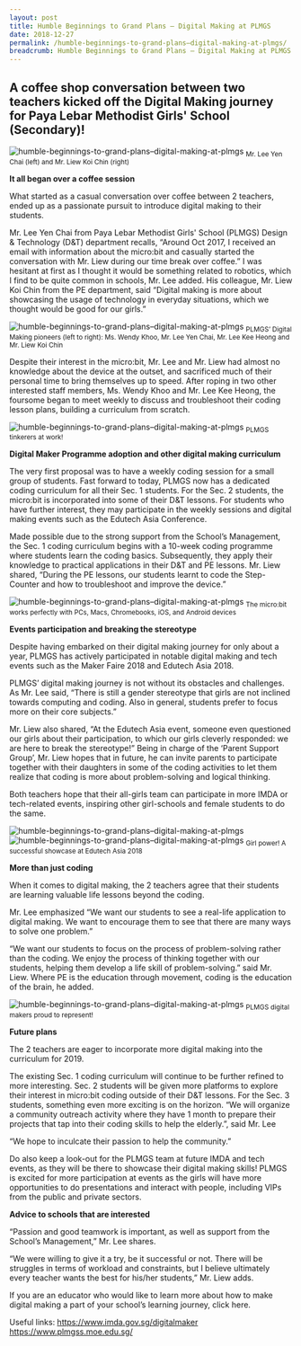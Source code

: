 ```yaml
---
layout: post
title: Humble Beginnings to Grand Plans – Digital Making at PLMGS
date: 2018-12-27
permalink: /humble-beginnings-to-grand-plans–digital-making-at-plmgs/
breadcrumb: Humble Beginnings to Grand Plans – Digital Making at PLMGS
---
```


## A coffee shop conversation between two teachers kicked off the Digital Making journey for Paya Lebar Methodist Girls' School (Secondary)!

![humble-beginnings-to-grand-plans–digital-making-at-plmgs](/images/stories/features/humble-beginnings-to-grand-plans–digital-making-at-plmgs/humble-beginnings-to-grand-plans–digital-making-at-plmgs1.jpg)
<sub>Mr. Lee Yen Chai (left) and Mr. Liew Koi Chin (right)</sub>

**It all began over a coffee session**

What started as a casual conversation over coffee between 2 teachers, ended up as a passionate pursuit to introduce digital making to their students.

Mr. Lee Yen Chai from Paya Lebar Methodist Girls' School (PLMGS) Design & Technology (D&T) department recalls, “Around Oct 2017, I received an email with information about the micro:bit and casually started the conversation with Mr. Liew during our time break over coffee.” I was hesitant at first as I thought it would be something related to robotics, which I find to be quite common in schools, Mr. Lee added. His colleague, Mr. Liew Koi Chin from the PE department, said “Digital making is more about showcasing the usage of technology in everyday situations, which we thought would be good for our girls.”

![humble-beginnings-to-grand-plans–digital-making-at-plmgs](/images/stories/features/humble-beginnings-to-grand-plans–digital-making-at-plmgs/humble-beginnings-to-grand-plans–digital-making-at-plmgs2.jpg)
<sub>PLMGS’ Digital Making pioneers (left to right): Ms. Wendy Khoo, Mr. Lee Yen Chai, Mr. Lee Kee Heong and Mr. Liew Koi Chin</sub>

Despite their interest in the micro:bit, Mr. Lee and Mr. Liew had almost no knowledge about the device at the outset, and sacrificed much of their personal time to bring themselves up to speed. After roping in two other interested staff members, Ms. Wendy Khoo and Mr. Lee Kee Heong, the foursome began to meet weekly to discuss and troubleshoot their coding lesson plans, building a curriculum from scratch.

![humble-beginnings-to-grand-plans–digital-making-at-plmgs](/images/stories/features/humble-beginnings-to-grand-plans–digital-making-at-plmgs/humble-beginnings-to-grand-plans–digital-making-at-plmgs3.jpg)
<sub>PLMGS tinkerers at work!</sub>

**Digital Maker Programme adoption and other digital making curriculum**


The very first proposal was to have a weekly coding session for a small group of students. Fast forward to today, PLMGS now has a dedicated coding curriculum for all their Sec. 1 students. For the Sec. 2 students, the micro:bit is incorporated into some of their D&T lessons. For students who have further interest, they may participate in the weekly sessions and digital making events such as the Edutech Asia Conference.

Made possible due to the strong support from the School’s Management, the Sec. 1 coding curriculum begins with a 10-week coding programme where students learn the coding basics. Subsequently, they apply their knowledge to practical applications in their D&T and PE lessons. Mr. Liew shared, “During the PE lessons, our students learnt to code the Step-Counter and how to troubleshoot and improve the device.”

![humble-beginnings-to-grand-plans–digital-making-at-plmgs](/images/stories/features/humble-beginnings-to-grand-plans–digital-making-at-plmgs/humble-beginnings-to-grand-plans–digital-making-at-plmgs4.jpg)
<sub>The micro:bit  works perfectly with PCs, Macs, Chromebooks, iOS, and Android devices</sub>

**Events participation and breaking the stereotype**


Despite having embarked on their digital making journey for only about a year, PLMGS has actively participated in notable digital making and tech events such as the Maker Faire 2018 and Edutech Asia 2018.

PLMGS’ digital making journey is not without its obstacles and challenges. As Mr. Lee said, “There is still a gender stereotype that girls are not inclined towards computing and coding. Also in general, students prefer to focus more on their core subjects.”

Mr. Liew also shared, “At the Edutech Asia event, someone even questioned our girls about their participation, to which our girls cleverly responded: we are here to break the stereotype!” Being in charge of the ‘Parent Support Group’, Mr. Liew hopes that in future, he can invite parents to participate together with their daughters in some of the coding activities to let them realize that coding is more about problem-solving and logical thinking.

Both teachers hope that their all-girls team can participate in more IMDA or tech-related events, inspiring other girl-schools and female students to do the same.

![humble-beginnings-to-grand-plans–digital-making-at-plmgs](/images/stories/features/humble-beginnings-to-grand-plans–digital-making-at-plmgs/humble-beginnings-to-grand-plans–digital-making-at-plmgs5.jpg)
![humble-beginnings-to-grand-plans–digital-making-at-plmgs](/images/stories/features/humble-beginnings-to-grand-plans–digital-making-at-plmgs/humble-beginnings-to-grand-plans–digital-making-at-plmgs6.jpg)
<sub>Girl power! A successful showcase at Edutech Asia 2018</sub>

**More than just coding**


When it comes to digital making, the 2 teachers agree that their students are learning valuable life lessons beyond the coding.

Mr. Lee emphasized “We want our students to see a real-life application to digital making. We want to encourage them to see that there are many ways to solve one problem.”

“We want our students to focus on the process of problem-solving rather than the coding. We enjoy the process of thinking together with our students, helping them develop a life skill of problem-solving.” said Mr. Liew. Where PE is the education through movement, coding is the education of the brain, he added.

![humble-beginnings-to-grand-plans–digital-making-at-plmgs](/images/stories/features/humble-beginnings-to-grand-plans–digital-making-at-plmgs/humble-beginnings-to-grand-plans–digital-making-at-plmgs7.jpg)
<sub>PLMGS digital makers proud to represent!</sub>

**Future plans**


The 2 teachers are eager to incorporate more digital making into the curriculum for 2019.

The existing Sec. 1 coding curriculum will continue to be further refined to more interesting. Sec. 2 students will be given more platforms to explore their interest in micro:bit coding outside of their D&T lessons. For the Sec. 3 students, something even more exciting is on the horizon. “We will organize a community outreach activity where they have 1 month to prepare their projects that tap into their coding skills to help the elderly.”, said Mr. Lee 

“We hope to inculcate their passion to help the community.”

Do also keep a look-out for the PLMGS team at future IMDA and tech events, as they will be there to showcase their digital making skills! PLMGS is excited for more participation at events as the girls will have more opportunities to do presentations and interact with people, including VIPs from the public and private sectors.

**Advice to schools that are interested**


“Passion and good teamwork is important, as well as support from the School’s 
Management,” Mr. Lee shares.

“We were willing to give it a try, be it successful or not. There will be struggles in terms of workload and constraints, but I believe ultimately every teacher wants the best for his/her students,” Mr. Liew adds.

If you are an educator who would like to learn more about how to make digital making a part of your school’s learning journey, click here.

Useful links:
https://www.imda.gov.sg/digitalmaker
https://www.plmgss.moe.edu.sg/


